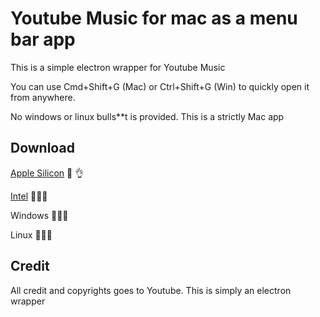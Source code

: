# Youtube Music for mac as a menu bar app

This is a simple electron wrapper for Youtube Music

You can use Cmd+Shift+G (Mac) or Ctrl+Shift+G (Win) to quickly open it from anywhere.

No windows or linux bulls**t is provided. This is a strictly Mac app

## Download

[Apple Silicon](https://github.com/sencerb88/ytmusic-mac/releases/download/untagged-6627498244c8d71e8a1d/Youtube.Music-0.0.2-arm64.dmg) 🐎 👌


[Intel](https://github.com/sencerb88/ytmusic-mac/releases/download/untagged-6627498244c8d71e8a1d/Youtube.Music-0.0.2-x64.dmg) 🐌🐌🐌

Windows 🖕🖕🖕

Linux 🖕🖕🖕

## Credit

All credit and copyrights goes to Youtube. This is simply an electron wrapper

